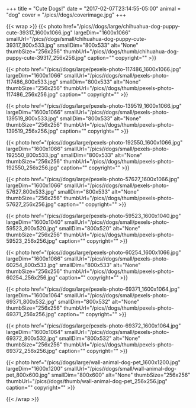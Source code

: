 +++
title = "Cute Dogs!"
date = "2017-02-07T23:14:55-05:00"
animal = "dog"
cover = "/pics//dogs/coverimage.jpg"
+++

{{< wrap >}}
{{< photo href="/pics//dogs/large/chihuahua-dog-puppy-cute-39317_1600x1066.jpg" largeDim="1600x1066" smallUrl="/pics//dogs/small/chihuahua-dog-puppy-cute-39317_800x533.jpg" smallDim="800x533" alt="None" thumbSize="256x256" thumbUrl="/pics//dogs/thumb/chihuahua-dog-puppy-cute-39317_256x256.jpg" caption="" copyright="" >}}

{{< photo href="/pics//dogs/large/pexels-photo-117486_1600x1066.jpg" largeDim="1600x1066" smallUrl="/pics//dogs/small/pexels-photo-117486_800x533.jpg" smallDim="800x533" alt="None" thumbSize="256x256" thumbUrl="/pics//dogs/thumb/pexels-photo-117486_256x256.jpg" caption="" copyright="" >}}

{{< photo href="/pics//dogs/large/pexels-photo-139519_1600x1066.jpg" largeDim="1600x1066" smallUrl="/pics//dogs/small/pexels-photo-139519_800x533.jpg" smallDim="800x533" alt="None" thumbSize="256x256" thumbUrl="/pics//dogs/thumb/pexels-photo-139519_256x256.jpg" caption="" copyright="" >}}

{{< photo href="/pics//dogs/large/pexels-photo-192550_1600x1066.jpg" largeDim="1600x1066" smallUrl="/pics//dogs/small/pexels-photo-192550_800x533.jpg" smallDim="800x533" alt="None" thumbSize="256x256" thumbUrl="/pics//dogs/thumb/pexels-photo-192550_256x256.jpg" caption="" copyright="" >}}

{{< photo href="/pics//dogs/large/pexels-photo-57627_1600x1066.jpg" largeDim="1600x1066" smallUrl="/pics//dogs/small/pexels-photo-57627_800x533.jpg" smallDim="800x533" alt="None" thumbSize="256x256" thumbUrl="/pics//dogs/thumb/pexels-photo-57627_256x256.jpg" caption="" copyright="" >}}

{{< photo href="/pics//dogs/large/pexels-photo-59523_1600x1040.jpg" largeDim="1600x1040" smallUrl="/pics//dogs/small/pexels-photo-59523_800x520.jpg" smallDim="800x520" alt="None" thumbSize="256x256" thumbUrl="/pics//dogs/thumb/pexels-photo-59523_256x256.jpg" caption="" copyright="" >}}

{{< photo href="/pics//dogs/large/pexels-photo-60254_1600x1066.jpg" largeDim="1600x1066" smallUrl="/pics//dogs/small/pexels-photo-60254_800x533.jpg" smallDim="800x533" alt="None" thumbSize="256x256" thumbUrl="/pics//dogs/thumb/pexels-photo-60254_256x256.jpg" caption="" copyright="" >}}

{{< photo href="/pics//dogs/large/pexels-photo-69371_1600x1064.jpg" largeDim="1600x1064" smallUrl="/pics//dogs/small/pexels-photo-69371_800x532.jpg" smallDim="800x532" alt="None" thumbSize="256x256" thumbUrl="/pics//dogs/thumb/pexels-photo-69371_256x256.jpg" caption="" copyright="" >}}

{{< photo href="/pics//dogs/large/pexels-photo-69372_1600x1064.jpg" largeDim="1600x1064" smallUrl="/pics//dogs/small/pexels-photo-69372_800x532.jpg" smallDim="800x532" alt="None" thumbSize="256x256" thumbUrl="/pics//dogs/thumb/pexels-photo-69372_256x256.jpg" caption="" copyright="" >}}

{{< photo href="/pics//dogs/large/wall-animal-dog-pet_1600x1200.jpg" largeDim="1600x1200" smallUrl="/pics//dogs/small/wall-animal-dog-pet_800x600.jpg" smallDim="800x600" alt="None" thumbSize="256x256" thumbUrl="/pics//dogs/thumb/wall-animal-dog-pet_256x256.jpg" caption="" copyright="" >}}

{{< /wrap >}}